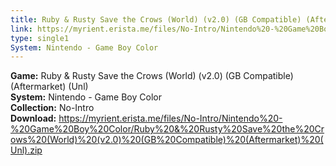 ```yaml
---
title: Ruby & Rusty Save the Crows (World) (v2.0) (GB Compatible) (Aftermarket) (Unl)
link: https://myrient.erista.me/files/No-Intro/Nintendo%20-%20Game%20Boy%20Color/Ruby%20&%20Rusty%20Save%20the%20Crows%20(World)%20(v2.0)%20(GB%20Compatible)%20(Aftermarket)%20(Unl).zip
type: single1
System: Nintendo - Game Boy Color
---
```

<b>Game:</b> Ruby & Rusty Save the Crows (World) (v2.0) (GB Compatible) (Aftermarket) (Unl)<br>
<b>System:</b> Nintendo - Game Boy Color<br>
<b>Collection:</b> No-Intro<br>
<b>Download:</b> https://myrient.erista.me/files/No-Intro/Nintendo%20-%20Game%20Boy%20Color/Ruby%20&%20Rusty%20Save%20the%20Crows%20(World)%20(v2.0)%20(GB%20Compatible)%20(Aftermarket)%20(Unl).zip